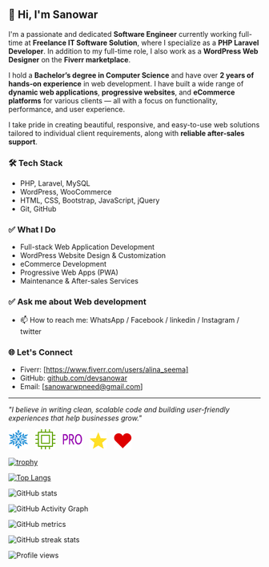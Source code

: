 ## 👋 Hi, I'm Sanowar

I'm a passionate and dedicated **Software Engineer** currently working full-time at **Freelance IT Software Solution**, where I specialize as a **PHP Laravel Developer**. In addition to my full-time role, I also work as a **WordPress Web Designer** on the **Fiverr marketplace**.

I hold a **Bachelor’s degree in Computer Science** and have over **2 years of hands-on experience** in web development. I have built a wide range of **dynamic web applications**, **progressive websites**, and **eCommerce platforms** for various clients — all with a focus on functionality, performance, and user experience.

I take pride in creating beautiful, responsive, and easy-to-use web solutions tailored to individual client requirements, along with **reliable after-sales support**.

### 🛠️ Tech Stack
- PHP, Laravel, MySQL
- WordPress, WooCommerce
- HTML, CSS, Bootstrap, JavaScript, jQuery
- Git, GitHub

### ✅ What I Do
- Full-stack Web Application Development
- WordPress Website Design & Customization
- eCommerce Development
- Progressive Web Apps (PWA)
- Maintenance & After-sales Services

### ✅ Ask me about Web development 
- 📫 How to reach me: WhatsApp / Facebook / linkedin / Instagram / twitter 


### 🌐 Let's Connect
- Fiverr: [https://www.fiverr.com/users/alina_seema]
- GitHub: [github.com/devsanowar](https://github.com/devsanowar)
- Email: [sanowarwpneed@gmail.com]

---

*"I believe in writing clean, scalable code and building user-friendly experiences that help businesses grow."*

<a href='https://archiveprogram.github.com/'><img src='https://raw.githubusercontent.com/acervenky/animated-github-badges/master/assets/acbadge.gif' width='40' height='40'></a> <a href='https://docs.github.com/en/developers'><img src='https://raw.githubusercontent.com/acervenky/animated-github-badges/master/assets/devbadge.gif' width='40' height='40'></a> <a href='https://github.com/pricing'><img src='https://raw.githubusercontent.com/acervenky/animated-github-badges/master/assets/pro.gif' width='40' height='40'></a> <a href='https://stars.github.com/'><img src='https://raw.githubusercontent.com/acervenky/animated-github-badges/master/assets/starbadge.gif' width='35' height='35'></a> <a href='https://docs.github.com/en/github/supporting-the-open-source-community-with-github-sponsors'><img src='https://raw.githubusercontent.com/acervenky/animated-github-badges/master/assets/sponsorbadge.gif' width='35' height='35'></a> 

[![trophy](https://github-profile-trophy.vercel.app/?username=devsanowar)](https://github.com/ryo-ma/github-profile-trophy)

[![Top Langs](https://github-readme-stats.vercel.app/api/top-langs/?username=devsanowar)](https://github.com/anuraghazra/github-readme-stats)

![GitHub stats](https://github-readme-stats.vercel.app/api?username=devsanowar&show_icons=true&count_private=true)  

![GitHub Activity Graph](https://activity-graph.herokuapp.com/graph?username=devsanowar)  

![GitHub metrics](https://metrics.lecoq.io/devsanowar)  

![GitHub streak stats](https://streak-stats.demolab.com/?user=devsanowar)  

![Profile views](https://gpvc.arturio.dev/devsanowar)  

